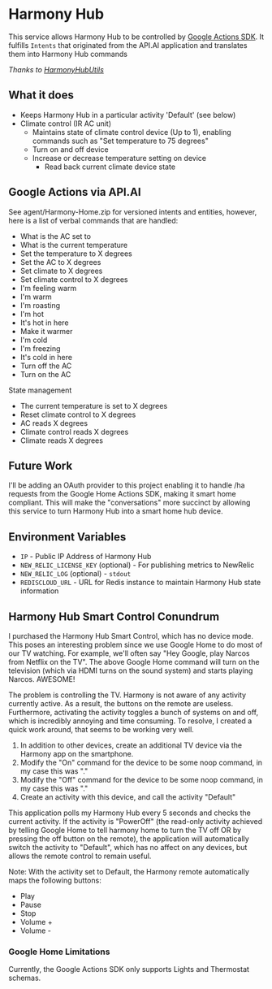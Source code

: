 # Harmony Hub

This service allows Harmony Hub to be controlled by [Google Actions SDK](https://developers.google.com/actions/).  It fulfills `Intents` that originated from the API.AI application and translates them into Harmony Hub commands

_Thanks to [HarmonyHubUtils](https://github.com/sushilks/harmonyHubUtil)_

## What it does
- Keeps Harmony Hub in a particular activity 'Default' (see below)
- Climate control (IR AC unit)
    - Maintains state of climate control device (Up to 1), enabling commands such as "Set temperature to 75 degrees"
    - Turn on and off device
    - Increase or decrease temperature setting on device
		- Read back current climate device state

## Google Actions via API.AI
See agent/Harmony-Home.zip for versioned intents and entities, however, here is a list of verbal commands that are handled:

- What is the AC set to
- What is the current temperature
- Set the temperature to X degrees
- Set the AC to X degrees
- Set climate to X degrees
- Set climate control to X degrees
- I'm feeling warm
- I'm warm
- I'm roasting
- I'm hot
- It's hot in here
- Make it warmer
- I'm cold
- I'm freezing
- It's cold in here
- Turn off the AC
- Turn on the AC

State management		
- The current temperature is set to X degrees
- Reset climate control to X degrees
- AC reads X degrees
- Climate control reads X degrees
- Climate reads X degrees

## Future Work
I'll be adding an OAuth provider to this project enabling it to handle /ha requests from the Google Home Actions SDK, making it smart home compliant.  This will make the "conversations" more succinct by allowing this service to turn Harmony Hub into a smart home hub device.

## Environment Variables
- `IP` - Public IP Address of Harmony Hub
- `NEW_RELIC_LICENSE_KEY` (optional) - For publishing metrics to NewRelic
- `NEW_RELIC_LOG` (optional) - `stdout` 
- `REDISCLOUD_URL` - URL for Redis instance to maintain Harmony Hub state information

## Harmony Hub Smart Control Conundrum

I purchased the Harmony Hub Smart Control, which has no device mode.  This poses an interesting problem since we use Google Home to do most of our TV watching.  For example, we'll often say "Hey Google, play Narcos from Netflix on the TV".  The above Google Home command will turn on the television (which via HDMI turns on the sound system) and starts playing Narcos.  AWESOME!

The problem is controlling the TV.  Harmony is not aware of any activity currently active.  As a result, the buttons on the remote are useless.  Furthermore, activating the activity toggles a bunch of systems on and off, which is incredibly annoying and time consuming.  To resolve, I created a quick work around, that seems to be working very well.

1.  In addition to other devices, create an additional TV device via the Harmony app on the smartphone.  
2.  Modify the "On" command for the device to be some noop command, in my case this was "."
3.  Modify the "Off" command for the device to be some noop command, in my case this was "."
4.  Create an activity with this device, and call the activity "Default"

This application polls my Harmony Hub every 5 seconds and checks the current activity.  If the activity is "PowerOff" (the read-only activity achieved by telling Google Home to tell harmony home to turn the TV off OR by pressing the off button on the remote), the application will automatically switch the activity to "Default", which has no affect on any devices, but allows the remote control to remain useful.

Note: With the activity set to Default, the Harmony remote automatically maps the following buttons:
- Play
- Pause
- Stop
- Volume +
- Volume -

### Google Home Limitations
Currently, the Google Actions SDK only supports Lights and Thermostat schemas.



